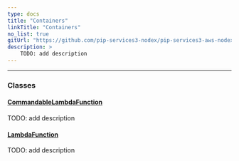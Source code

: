 ```yaml
---
type: docs
title: "Containers"
linkTitle: "Containers"
no_list: true
gitUrl: "https://github.com/pip-services3-nodex/pip-services3-aws-nodex"
description: >
    TODO: add description
---
```

---

<div class="module-body"> 

### Classes

#### [CommandableLambdaFunction](commandable_lambda_function)
TODO: add description

#### [LambdaFunction](lambda_function)
TODO: add description

</div>
